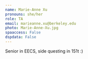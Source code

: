 ```yaml
---
name: Marie-Anne Xu
pronouns: she/her
role: TA
email: marieanne.xu@berkeley.edu
photo: Marie-Anne-Xu.jpg
spaaccess: False
dspdata: False
---
```


Senior in EECS, side questing in 151t :)